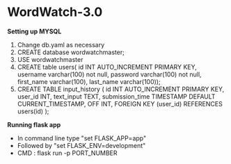 # WordWatch-3.0

**Setting up MYSQL**

1. Change db.yaml as necessary
2. CREATE database wordwatchmaster;
3. USE wordwatchmaster
4. CREATE table users( id INT AUTO_INCREMENT PRIMARY KEY, username varchar(100) not null, password varchar(100) not null, first_name varchar(100), last_name varchar(100));
5. CREATE TABLE input_history (
   id INT AUTO_INCREMENT PRIMARY KEY,
   user_id INT,
   text_input TEXT,
   submission_time TIMESTAMP DEFAULT CURRENT_TIMESTAMP, OFF INT,
   FOREIGN KEY (user_id) REFERENCES users(id)
   );

**Running flask app**

* In command line type "set FLASK_APP=app"
* Followed by "set FLASK_ENV=development"
* CMD : flask run -p PORT_NUMBER
